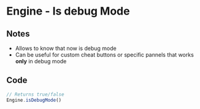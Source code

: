 # Engine - Is debug Mode

## Notes
* Allows to know that now is debug mode
* Can be useful for custom cheat buttons or specific pannels that works __only__ in debug mode

## Code
```ts
// Returns true/false
Engine.isDebugMode()
```